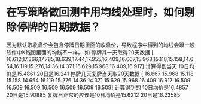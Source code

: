 # 在写策略做回测中用均线处理时，如何剔除停牌的日期数据？

因为默认取收盘价会包含停牌日期里面的收盘价，导致程序中得到的均线会跟一般软件中K线图里面的均线不一样。
如 停牌其一天取得20天数据 [ 16.612,17.366,17.785,18.639,17.44,17.955,16.409,16.667,15.968,15.118,15.158,14.654,16.119,15.276,14.36,14.371,15.629,15.968,16.409,16.917]
计算得到当天 10日均价是15.4861 20日是16.241
停牌几天复牌当天取20天数据 [ 16.667  15.968  15.118  15.158  14.654  16.119  15.276  14.36   14.371 15.629  15.968  16.409  16.917  16.509  16.509  16.509  16.509  16.509 16.509  16.509]
计算得到的 10日均价是16.4857 20日是15.90885 
复牌日正常的应该是10日均价是15.6212 20日是16.23585